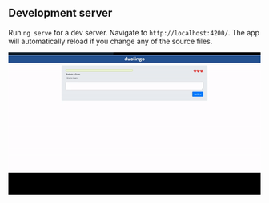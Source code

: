 ## Development server

Run `ng serve` for a dev server. Navigate to `http://localhost:4200/`. The app will automatically reload if you change any of the source files.

![](gif.gif)

